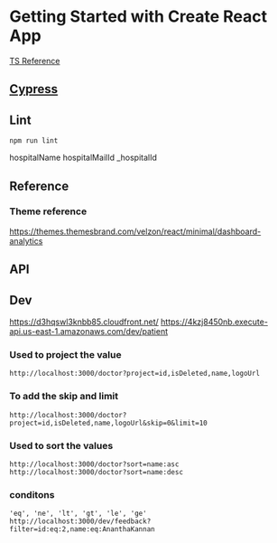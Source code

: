 # Getting Started with Create React App

[TS Reference](https://github.com/AnanthaKannan/JAVASCRIPT-BASIC/blob/master/typescript.js)



## [Cypress](./CYPRESS.md)

## Lint
```
npm run lint
```

<!-- storage local -->
hospitalName
hospitalMailId
_hospitalId

## Reference
### Theme reference

https://themes.themesbrand.com/velzon/react/minimal/dashboard-analytics

## API
## Dev
https://d3hqswl3knbb85.cloudfront.net/
https://4kzj8450nb.execute-api.us-east-1.amazonaws.com/dev/patient

### Used to project the value
```
http://localhost:3000/doctor?project=id,isDeleted,name,logoUrl 
```

### To add the skip and limit
```
http://localhost:3000/doctor?project=id,isDeleted,name,logoUrl&skip=0&limit=10
```

### Used to sort the values
```
http://localhost:3000/doctor?sort=name:asc 
http://localhost:3000/doctor?sort=name:desc 
```

### conditons
```
'eq', 'ne', 'lt', 'gt', 'le', 'ge'
http://localhost:3000/dev/feedback?filter=id:eq:2,name:eq:AnanthaKannan
```

<!-- const res = await axios.get('https://httpbin.org/get', { params: { answer: 42 } }); -->
